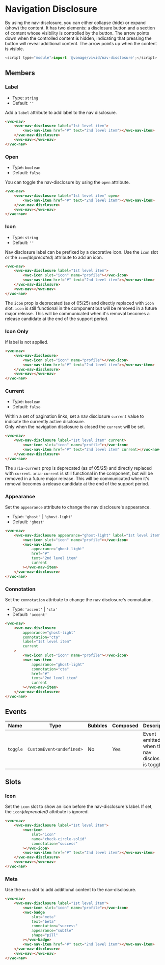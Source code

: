 # Navigation Disclosure

By using the nav-disclosure, you can either collapse (hide) or expand (show) the content.
It has two elements: a disclosure button and a section of content whose visibility is controlled by the button.
The arrow points down when the controlled content is hidden, indicating that pressing the button will reveal additional content.
The arrow points up when the content is visible.

```js
<script type="module">import '@vonage/vivid/nav-disclosure';</script>
```

## Members

### Label

- Type: `string`
- Default: `''`

Add a `label` attribute to add label to the nav disclosure.

```html preview
<vwc-nav>
	<vwc-nav-disclosure label="1st level item">
		<vwc-nav-item href="#" text="2nd level item"></vwc-nav-item>
	</vwc-nav-disclosure>
	<vwc-nav></vwc-nav>
</vwc-nav>
```

### Open

- Type: `boolean`
- Default: `false`

You can toggle the nav-disclosure by using the `open` attribute.

```html preview
<vwc-nav>
	<vwc-nav-disclosure label="1st level item" open>
		<vwc-nav-item href="#" text="2nd level item"></vwc-nav-item>
	</vwc-nav-disclosure>
	<vwc-nav></vwc-nav>
</vwc-nav>
```

### Icon

- Type: `string`
- Default: `''`

Nav disclosure label can be prefixed by a decorative icon.
Use the `icon` slot or the `icon`_(deprecated)_ attribute to add an icon.

```html preview
<vwc-nav>
	<vwc-nav-disclosure label="1st level item">
		<vwc-icon slot="icon" name="profile"></vwc-icon>
		<vwc-nav-item href="#" text="2nd level item"></vwc-nav-item>
	</vwc-nav-disclosure>
	<vwc-nav></vwc-nav>
</vwc-nav>
```

<vwc-note connotation="warning" headline="Deprecated Prop: icon">
	<vwc-icon slot="icon" name="warning-line"></vwc-icon>

The `icon` prop is deprecated (as of 05/25) and directly replaced with `icon` slot. `icon` is still functional in the component but will be removed in a future major release. This will be communicated when it's removal becomes a release candidate at the end of the support period.

</vwc-note>

### Icon Only

If label is not applied.

```html preview
<vwc-nav>
	<vwc-nav-disclosure>
		<vwc-icon slot="icon" name="profile"></vwc-icon>
		<vwc-nav-item href="#" text="2nd level item"></vwc-nav-item>
	</vwc-nav-disclosure>
	<vwc-nav></vwc-nav>
</vwc-nav>
```

### Current

- Type: `boolean`
- Default: `false`

Within a set of pagination links, set a nav disclosure `current` value to indicate the currently active disclosure.  
Only when the navigation disclosure is closed the `current` will be set.

```html preview 150px
<vwc-nav>
	<vwc-nav-disclosure label="1st level item" current>
		<vwc-icon slot="icon" name="profile"></vwc-icon>
		<vwc-nav-item href="#" text="2nd level item" current></vwc-nav-item>
	</vwc-nav-disclosure>
</vwc-nav>
```

<vwc-note connotation="warning" headline="Deprecated Prop: aria-current">
	<vwc-icon slot="icon" name="warning-line"></vwc-icon>

The `aria-current` prop is deprecated (as of 05/25) and directly replaced with `current`. `aria-current` is still functional in the component, but will be removed in a future major release. This will be communicated when it's removal becomes a release candidate at the end of the support period.

</vwc-note>

### Appearance

Set the `appearance` attribute to change the nav disclosure's appearance.

- Type: `'ghost'` | `'ghost-light'`
- Default: `'ghost'`

```html preview 150px
<vwc-nav>
	<vwc-nav-disclosure appearance="ghost-light" label="1st level item" current>
		<vwc-icon slot="icon" name="profile"></vwc-icon>
		<vwc-nav-item
			appearance="ghost-light"
			href="#"
			text="2nd level item"
			current
		></vwc-nav-item>
	</vwc-nav-disclosure>
</vwc-nav>
```

### Connotation

Set the `connotation` attribute to change the nav disclosure's connotation.

- Type: `'accent'` | `'cta'`
- Default: `'accent'`

```html preview 150px
<vwc-nav>
	<vwc-nav-disclosure
		appearance="ghost-light"
		connotation="cta"
		label="1st level item"
		current
	>
		<vwc-icon slot="icon" name="profile"></vwc-icon>
		<vwc-nav-item
			appearance="ghost-light"
			connotation="cta"
			href="#"
			text="2nd level item"
			current
		></vwc-nav-item>
	</vwc-nav-disclosure>
</vwc-nav>
```

## Events

<div class="table-wrapper">

| Name     | Type                     | Bubbles | Composed | Description                                       |
| -------- | ------------------------ | ------- | -------- | ------------------------------------------------- |
| `toggle` | `CustomEvent<undefined>` | No      | Yes      | Event emitted when the nav disclosure is toggled. |

</div>

## Slots

### Icon

Set the `icon` slot to show an icon before the nav-disclosure's label.
If set, the `icon`_(deprecated)_ attribute is ignored.

```html preview
<vwc-nav>
	<vwc-nav-disclosure label="1st level item">
		<vwc-icon
			slot="icon"
			name="check-circle-solid"
			connotation="success"
		></vwc-icon>
		<vwc-nav-item href="#" text="2nd level item"></vwc-nav-item>
	</vwc-nav-disclosure>
	<vwc-nav></vwc-nav>
</vwc-nav>
```

### Meta

Use the `meta` slot to add additional content to the nav-disclosure.

```html preview
<vwc-nav>
	<vwc-nav-disclosure label="1st level item">
		<vwc-icon slot="icon" name="profile"></vwc-icon>
		<vwc-badge
			slot="meta"
			text="beta"
			connotation="success"
			appearance="subtle"
			shape="pill"
		></vwc-badge>
		<vwc-nav-item href="#" text="2nd level item"></vwc-nav-item>
	</vwc-nav-disclosure>
	<vwc-nav></vwc-nav>
</vwc-nav>
```
